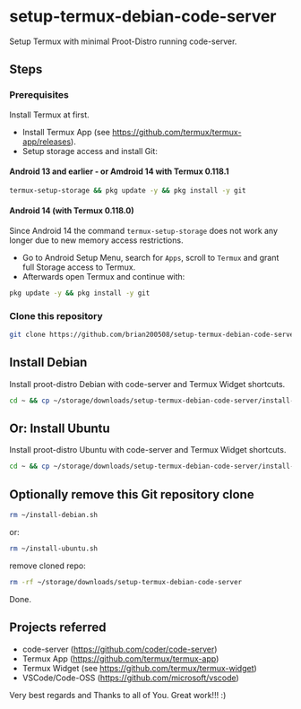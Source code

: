 # setup-termux-debian-code-server
Setup Termux with minimal Proot-Distro running code-server.

## Steps
### Prerequisites
Install Termux at first.
- Install Termux App (see https://github.com/termux/termux-app/releases).
- Setup storage access and install Git:

#### Android 13 and earlier - or Amdroid 14 with Termux 0.118.1
```bash
termux-setup-storage && pkg update -y && pkg install -y git
```

#### Android 14 (with Termux 0.118.0)
Since Android 14 the command ```termux-setup-storage``` does not work any longer due to new memory access restrictions.
- Go to Android Setup Menu, search for ```Apps```, scroll to ```Termux``` and grant full Storage access to Termux.
- Afterwards open Termux and continue with:
```bash
pkg update -y && pkg install -y git
```

### Clone this repository
```bash
git clone https://github.com/brian200508/setup-termux-debian-code-server ~/storage/downloads/setup-termux-debian-code-server
```

## Install Debian
Install proot-distro Debian with code-server and Termux Widget shortcuts.

```bash
cd ~ && cp ~/storage/downloads/setup-termux-debian-code-server/install-debian.sh . &&  chmod +x ~/install-debian.sh && ./install-debian.sh
```

## Or: Install Ubuntu
Install proot-distro Ubuntu with code-server and Termux Widget shortcuts.

```bash
cd ~ && cp ~/storage/downloads/setup-termux-debian-code-server/install-ubuntu.sh . &&  chmod +x ~/install-ubuntu.sh && ./install-ubuntu.sh
```

## Optionally remove this Git repository clone

```bash
rm ~/install-debian.sh
```

or:
```bash
rm ~/install-ubuntu.sh
```

remove cloned repo:
```bash
rm -rf ~/storage/downloads/setup-termux-debian-code-server
```

Done.

## Projects referred
 - code-server (https://github.com/coder/code-server)
 - Termux App (https://github.com/termux/termux-app)
 - Termux Widget (see https://github.com/termux/termux-widget)
 - VSCode/Code-OSS (https://github.com/microsoft/vscode)

Very best regards and Thanks to all of You. Great work!!! :)
